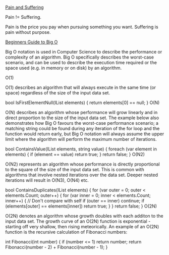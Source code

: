 [Pain and Suffering](https://codefellows.github.io/code-401-python-guide/curriculum/class-01/notes/pain_suffering)

Pain != Suffering.

Pain is the price you pay when pursuing something you want. Suffering is pain without purpose.

[Beginners Guide to Big O](https://rob-bell.net/2009/06/a-beginners-guide-to-big-o-notation/)

Big O notation is used in Computer Science to describe the performance or complexity of an algorithm. Big O specifically describes the worst-case scenario, and can be used to describe the execution time required or the space used (e.g. in memory or on disk) by an algorithm.

O(1)

O(1) describes an algorithm that will always execute in the same time (or space) regardless of the size of the input data set.

bool IsFirstElementNull(IList<string> elements) { return elements[0] == null; }
O(N)

O(N) describes an algorithm whose performance will grow linearly and in direct proportion to the size of the input data set. The example below also demonstrates how Big O favours the worst-case performance scenario; a matching string could be found during any iteration of the for loop and the function would return early, but Big O notation will always assume the upper limit where the algorithm will perform the maximum number of iterations.

bool ContainsValue(IList<string> elements, string value) { foreach (var element in elements) { if (element == value) return true; } return false; }
O(N2)

O(N2) represents an algorithm whose performance is directly proportional to the square of the size of the input data set. This is common with algorithms that involve nested iterations over the data set. Deeper nested iterations will result in O(N3), O(N4) etc.

bool ContainsDuplicates(IList<string> elements) { for (var outer = 0; outer < elements.Count; outer++) { for (var inner = 0; inner < elements.Count; inner++) { // Don't compare with self if (outer == inner) continue; if (elements[outer] == elements[inner]) return true; } } return false; }
O(2N)

O(2N) denotes an algorithm whose growth doubles with each additon to the input data set. The growth curve of an O(2N) function is exponential - starting off very shallow, then rising meteorically. An example of an O(2N) function is the recursive calculation of Fibonacci numbers:

int Fibonacci(int number) { if (number <= 1) return number; return Fibonacci(number - 2) + Fibonacci(number - 1); }
